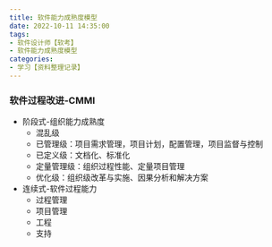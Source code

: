 ```yaml
---
title: 软件能力成熟度模型
date: 2022-10-11 14:35:00
tags:
- 软件设计师【软考】
- 软件能力成熟度模型
categories:
- 学习【资料整理记录】
---
```


### 软件过程改进-CMMI

- 阶段式-组织能力成熟度
  - 混乱级
  - 已管理级：项目需求管理，项目计划，配置管理，项目监督与控制
  - 已定义级：文档化、标准化
  - 定量管理级：组织过程性能、定量项目管理
  - 优化级：组织级改革与实施、因果分析和解决方案
- 连续式-软件过程能力
  - 过程管理
  - 项目管理
  - 工程
  - 支持


